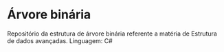 # Árvore binária
Repositório da estrutura de árvore binária referente a matéria de Estrutura de dados avançadas.
Linguagem: C#
